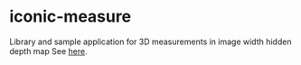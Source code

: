 # iconic-measure
Library and sample application for 3D measurements in image width hidden depth map
See [here](https://docs.google.com/document/d/1y3v-IjY-06_EyD_dOMtmzNsyP8qhi_99YFnkGMJSejc/edit?usp=sharing).
